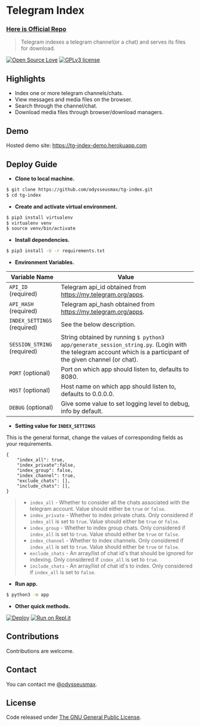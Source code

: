# Telegram Index

### [Here is Official Repo](https://github.com/odysseusmax/tg-index)

> Telegram indexes a telegram channel(or a chat) and serves its files for download.

[![Open Source Love](https://badges.frapsoft.com/os/v1/open-source.png?v=103)](.) [![GPLv3 license](https://img.shields.io/badge/License-GPLv3-blue.svg)](LICENSE)

## Highlights

- Index one or more telegram channels/chats.
- View messages and media files on the browser.
- Search through the channel/chat.
- Download media files through browser/download managers.

## Demo

Hosted demo site: https://tg-index-demo.herokuapp.com

## Deploy Guide

- **Clone to local machine.**

```bash
$ git clone https://github.com/odysseusmax/tg-index.git
$ cd tg-index
```

- **Create and activate virtual environment.**

```bash
$ pip3 install virtualenv
$ virtualenv venv
$ source venv/bin/activate
```

- **Install dependencies.**

```bash
$ pip3 install -U -r requirements.txt
```

- **Environment Variables.**

| Variable Name               | Value                                                                                                                                                          |
| --------------------------- | -------------------------------------------------------------------------------------------------------------------------------------------------------------- |
| `API_ID` (required)         | Telegram api_id obtained from https://my.telegram.org/apps.                                                                                                    |
| `API_HASH` (required)       | Telegram api_hash obtained from https://my.telegram.org/apps.                                                                                                  |
| `INDEX_SETTINGS` (required) | See the below description.                                                                                                                                     |
| `SESSION_STRING` (required) | String obtained by running `$ python3 app/generate_session_string.py`. (Login with the telegram account which is a participant of the given channel (or chat). |
| `PORT` (optional)           | Port on which app should listen to, defaults to 8080.                                                                                                          |
| `HOST` (optional)           | Host name on which app should listen to, defaults to 0.0.0.0.                                                                                                  |
| `DEBUG` (optional)          | Give some value to set logging level to debug, info by default.                                                                                                |

- **Setting value for `INDEX_SETTINGS`**

This is the general format, change the values of corresponding fields as your requirements.

```
{
    "index_all": true,
    "index_private":false,
    "index_group": false,
    "index_channel": true,
    "exclude_chats": [],
    "include_chats": [],
}
```

> - `index_all` - Whether to consider all the chats associated with the telegram account. Value should either be `true` or `false`.
> - `index_private` - Whether to index private chats. Only considered if `index_all` is set to `true`. Value should either be `true` or `false`.
> - `index_group` - Whether to index group chats. Only considered if `index_all` is set to `true`. Value should either be `true` or `false`.
> - `index_channel` - Whether to index channels. Only considered if `index_all` is set to `true`. Value should either be `true` or `false`.
> - `exclude_chats` - An array/list of chat id's that should be ignored for indexing. Only considered if `index_all` is set to `true`.
> - `include_chats` - An array/list of chat id's to index. Only considered if `index_all` is set to `false`.

- **Run app.**

```bash
$ python3 -m app
```

- **Other quick methods.**

[![Deploy](https://www.herokucdn.com/deploy/button.svg)](https://heroku.com/deploy?template=https://github.com/odysseusmax/tg-index/tree/master) [![Run on Repl.it](https://repl.it/badge/github/odysseusmax/tg-index)](https://repl.it/github/odysseusmax/tg-index)

## Contributions

Contributions are welcome.

## Contact

You can contact me [@odysseusmax](https://tx.me/odysseusmax).

## License

Code released under [The GNU General Public License](LICENSE).
